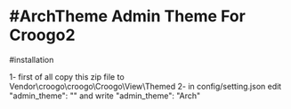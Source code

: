#ArchTheme Admin Theme For Croogo2
====

#installation

1- first of all copy this zip file to Vendor\croogo\croogo\Croogo\View\Themed
2- in config/setting.json  edit "admin_theme": "" and write "admin_theme": "Arch"
